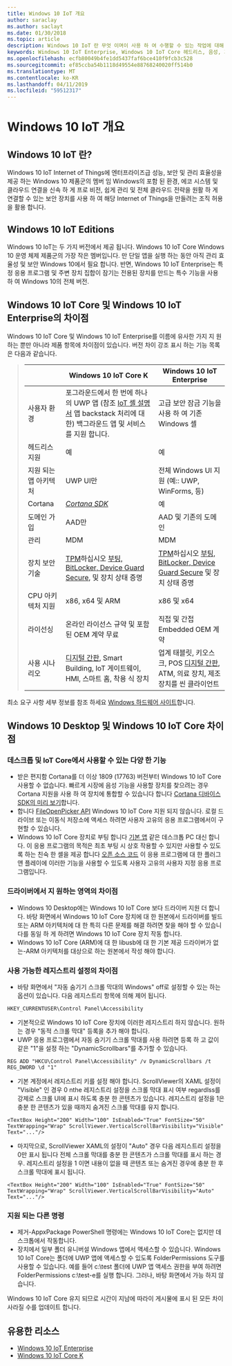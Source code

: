 ```yaml
---
title: Windows 10 IoT 개요
author: saraclay
ms.author: saclayt
ms.date: 01/30/2018
ms.topic: article
description: Windows 10 IoT 란 무엇 이며이 사용 하 여 수행할 수 있는 작업에 대해 알아봅니다.
keywords: Windows 10 IoT Enterprise, Windows 10 IoT Core 헤드리스, 음성, 기능, 이진 버전, 버전
ms.openlocfilehash: ecfb80049b4fe1dd5437faf6bce410f9fcb3c528
ms.sourcegitcommit: ef85ccba54b1118d49554e88768240020ff514b0
ms.translationtype: MT
ms.contentlocale: ko-KR
ms.lasthandoff: 04/11/2019
ms.locfileid: "59512317"
---
```

# <a name="an-overview-of-windows-10-iot"></a>Windows 10 IoT 개요 

## <a name="what-is-windows-10-iot"></a>Windows 10 IoT 란?
Windows 10 IoT Internet of Things에 엔터프라이즈급 성능, 보안 및 관리 효율성을 제공 하는 Windows 10 제품군의 멤버 임  Windows의 포함 된 환경, 에코 시스템 및 클라우드 연결을 신속 하 게 프로 비전, 쉽게 관리 및 전체 클라우드 전략을 원활 하 게 연결할 수 있는 보안 장치를 사용 하 여 해당 Internet of Things을 만들려는 조직 허용을 활용 합니다.  

## <a name="windows-10-iot-editions"></a>Windows 10 IoT Editions
Windows 10 IoT는 두 가지 버전에서 제공 됩니다.  Windows 10 IoT Core Windows 10 운영 체제 제품군의 가장 작은 멤버입니다.  만 단일 앱을 실행 하는 동안 아직 관리 효율성 및 보안 Windows 10에서 필요 합니다.  반면, Windows 10 IoT Enterprise는 특정 응용 프로그램 및 주변 장치 집합이 잠기는 전용된 장치를 만드는 특수 기능을 사용 하 여 Windows 10의 전체 버전. 

## <a name="differences-between-windows-10-iot-core-and-windows-10-iot-enterprise"></a>Windows 10 IoT Core 및 Windows 10 IoT Enterprise의 차이점

Windows 10 IoT Core 및 Windows 10 IoT Enterprise를 이름에 유사한 가지 지 원하는 뿐만 아니라 제품 항목에 차이점이 있습니다. 버전 차이 강조 표시 하는 기능 목록은 다음과 같습니다.

> |             | Windows 10 IoT Core K  |  Windows 10 IoT Enterprise  |
> |-------------|----------|---------|
> | 사용자 환경 | 포그라운드에서 한 번에 하나의 UWP 앱 (참조 [IoT 셸 설명서](https://docs.microsoft.com/en-us/windows/iot-core/develop-your-app/iotcoreshell) 앱 backstack 처리에 대 한) 백그라운드 앱 및 서비스를 지원 합니다. | 고급 보안 잠금 기능을 사용 하 여 기존 Windows 셸 |
> | 헤드리스 지원 | 예 | 예 |
> | 지원 되는 앱 아키텍처 | UWP UI만 | 전체 Windows UI 지원 (예:: UWP, WinForms, 등) |
> | Cortana | [*Cortana SDK*](https://developer.microsoft.com/en-us/cortana/devices) | 예 |
> | 도메인 가입 | AAD만 | AAD 및 기존의 도메인 |
> | 관리 | MDM | MDM |
> | 장치 보안 기술 | [TPM](https://docs.microsoft.com/windows/iot-core/secure-your-device/tpm)하십시오 [부팅, BitLocker, Device Guard Secure](https://docs.microsoft.com/windows/iot-core/secure-your-device/securebootandbitlocker), 및 장치 상태 증명 | [TPM](https://docs.microsoft.com/windows/iot-core/secure-your-device/tpm)하십시오 [부팅, BitLocker, Device Guard Secure](https://docs.microsoft.com/windows/iot-core/secure-your-device/securebootandbitlocker) 및 장치 상태 증명 |
> | CPU 아키텍처 지원 | x86, x64 및 ARM | x86 및 x64 |
> | 라이선싱 | 온라인 라이선스 규약 및 포함 된 OEM 계약 무료 | 직접 및 간접 Embedded OEM 계약 |
> | 사용 시나리오 | [디지털 간판](https://www.microsoft.com/en-us/windowsforbusiness/digital-signage), Smart Building, IoT 게이트웨이, HMI, 스마트 홈, 착용 식 장치 | 업계 태블릿, 키오스크, POS [디지털 간판](https://www.microsoft.com/en-us/windowsforbusiness/digital-signage), ATM, 의료 장치, 제조 장치를 씬 클라이언트 |

최소 요구 사항 세부 정보를 참조 하세요 [Windows 하드웨어 사이트](https://docs.microsoft.com/windows-hardware/design/minimum/minimum-hardware-requirements-overview)합니다.

## <a name="differences-between-windows-10-desktop-and-windows-10-iot-core"></a>Windows 10 Desktop 및 Windows 10 IoT Core 차이점

### <a name="different-features-available-on-desktop-and-iot-core"></a>데스크톱 및 IoT Core에서 사용할 수 있는 다양 한 기능

* 받은 편지함 Cortana를 더 이상 1809 (17763) 버전부터 Windows 10 IoT Core 사용할 수 없습니다. 빠르게 시장에 음성 기능을 사용할 장치를 찾으려는 경우 Cortana 지원을 사용 하 여 장치에 통합할 수 있습니다 합니다 [Cortana 디바이스 SDK의 미리 보기](https://developer.microsoft.com/en-us/cortana/devices)합니다.
* 합니다 [FileOpenPicker API](https://docs.microsoft.com/en-us/uwp/api/windows.storage.pickers.fileopenpicker) Windows 10 IoT Core 지원 되지 않습니다. 로컬 드라이브 또는 이동식 저장소에 액세스 하려면 사용자 고유의 응용 프로그램에서이 구현할 수 있습니다.
* Windows 10 IoT Core 장치로 부팅 합니다 [기본 앱](https://docs.microsoft.com/en-us/windows/iot-core/develop-your-app/iotcoredefaultapp) 같은 데스크톱 PC 대신 합니다. 이 응용 프로그램의 목적은 최초 부팅 시 상호 작용할 수 있지만 사용할 수 있도록 하는 친숙 한 셸을 제공 합니다 [오픈 소스 코드](https://github.com/Microsoft/Windows-iotcore-samples/tree/master/Samples/IoTCoreDefaultApp) 이 응용 프로그램에 대 한 플러그 앤 플레이에 이러한 기능을 사용할 수 있도록 사용자 고유의 사용자 지정 응용 프로그램입니다.

### <a name="differences-in-driver-supported-areas"></a>드라이버에서 지 원하는 영역의 차이점

* Windows 10 Desktop에는 Windows 10 IoT Core 보다 드라이버 지원 더 합니다. 바탕 화면에서 Windows 10 IoT Core 장치에 대 한 원본에서 드라이버를 빌드 또는 ARM 아키텍처에 대 한 특히 다른 문제를 해결 하려면 찾을 해야 할 수 있습니다를 동일 하 게 하려면 Windows 10 IoT Core 장치 작동 합니다.
* Windows 10 IoT Core (ARM)에 대 한 libusb에 대 한 기본 제공 드라이버가 없는-ARM 아키텍처를 대상으로 하는 원본에서 작성 해야 합니다.

### <a name="differences-in-available-registry-set"></a>사용 가능한 레지스트리 설정의 차이점

* 바탕 화면에서 "자동 숨기기 스크롤 막대의 Windows" off로 설정할 수 있는 하는 옵션이 있습니다. 다음 레지스트리 항목에 의해 제어 됩니다. 

```
HKEY_CURRENTUSER\Control Panel\Accessibility
```

* 기본적으로 Windows 10 IoT Core 장치에 이러한 레지스트리 하지 않습니다. 원하는 경우 "동적 스크롤 막대" 등록을 추가 해야 합니다.
* UWP 응용 프로그램에서 자동 숨기기 스크롤 막대를 사용 하려면 등록 하 고 값이 같은 "1"을 설정 하는 "DynamicScrollbars"를 추가할 수 있습니다.

```
REG ADD "HKCU\Control Panel\Accessibility" /v DynamicScrollbars /t REG_DWORD \d "1"
```

* 기본 계정에서 레지스트리 키를 설정 해야 합니다. ScrollViewer의 XAML 설정이 "Visible" 인 경우 0 nthe 레지스트리 설정을 스크롤 막대 표시 여부 regardlss를 강제로 스크롤 UI에 표시 하도록 충분 한 콘텐츠가 있습니다. 레지스트리 설정을 1은 충분 한 콘텐츠가 있을 때까지 숨겨진 스크롤 막대를 유지 합니다.

```
<TextBox Height="200" Width="100" IsEnabled="True" FontSize="50" TextWrapping="Wrap" ScrollViewer.VerticalScrollBarVisibility="Visible" Text="..."/>
```

* 마지막으로, ScrollViewer XAML의 설정이 "Auto" 경우 다음 레지스트리 설정을 0만 표시 됩니다 전체 스크롤 막대를 충분 한 콘텐츠가 스크롤 막대를 표시 하는 경우. 레지스트리 설정을 1 이면 내용이 없을 때 콘텐츠 또는 숨겨진 경우에 충분 한 후 스크롤 막대에 표시 됩니다.

```
<TextBox Height="200" Width="100" IsEnabled="True" FontSize="50" TextWrapping="Wrap" ScrollViewer.VerticalScrollBarVisibility="Auto" Text="..."/>
```

### <a name="different-commands-supported"></a>지원 되는 다른 명령

* 제거-AppxPackage PowerShell 명령에는 Windows 10 IoT Core는 없지만 데스크톱에서 작동합니다.
* 장치에서 일부 폴더 유니버설 Windows 앱에서 액세스할 수 있습니다. Windows 10 IoT Core는 폴더에 UWP 앱에 액세스할 수 있도록 FolderPermissions 도구를 사용할 수 있습니다. 예를 들어 c:\test 폴더에 UWP 앱 액세스 권한을 부여 하려면 FolderPermissions c:\test-e를 실행 합니다. 그러나, 바탕 화면에서 가능 하지 않습니다.

Windows 10 IoT Core 유지 되므로 시간이 지남에 따라이 게시물에 표시 된 모든 차이 사라질 수를 업데이트 합니다.


## <a name="helpful-resources"></a>유용한 리소스
* [Windows 10 IoT Enterprise](windows-iot-enterprise.md)
* [Windows 10 IoT Core K](windows-iot-core.md)
